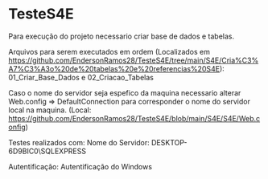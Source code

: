 # TesteS4E

Para execução do projeto necessario criar base de dados e tabelas.

Arquivos para serem executados em ordem (Localizados em https://github.com/EndersonRamos28/TesteS4E/tree/main/S4E/Cria%C3%A7%C3%A3o%20de%20tabelas%20e%20referencias%20S4E):
01_Criar_Base_Dados e
02_Criacao_Tabelas

Caso o nome do servidor seja espefico da maquina necessario alterar Web.config => DefaultConnection para corresponder o nome do servidor local na maquina.
(Local: https://github.com/EndersonRamos28/TesteS4E/blob/main/S4E/S4E/Web.config)

Testes realizados com:
Nome do Servidor:
DESKTOP-6D9BIC0\SQLEXPRESS

Autentificação:
Autentificação do Windows

